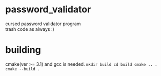 # password_validator
cursed password validator program\
trash code as always :)

# building
cmake(ver >= 3.1) and gcc is needed.
``mkdir build cd build cmake .. . cmake --build .``
